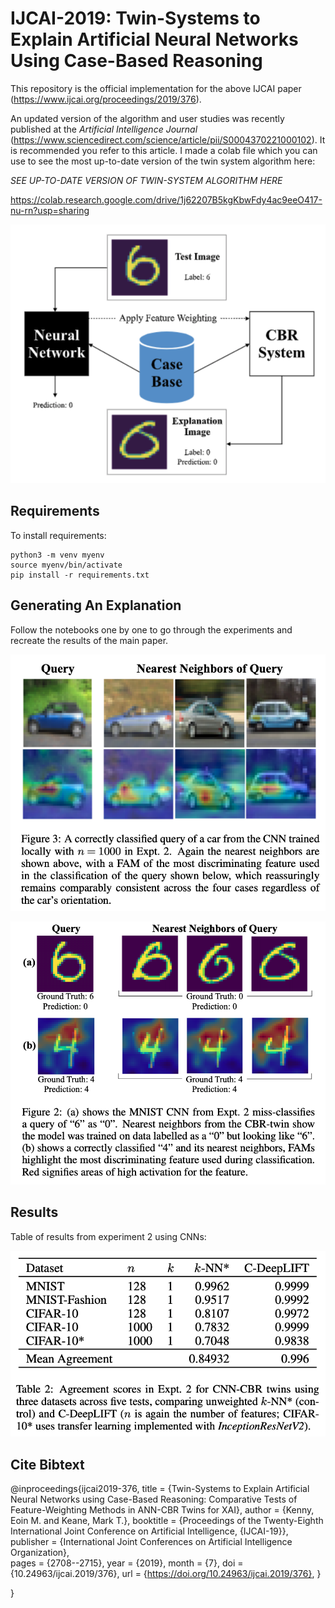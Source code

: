 # IJCAI-2019: Twin-Systems to Explain Artificial Neural Networks Using Case-Based Reasoning


This repository is the official implementation for the above IJCAI paper (https://www.ijcai.org/proceedings/2019/376). 

An updated version of the algorithm and user studies was recently published at the *Artificial Intelligence Journal* (https://www.sciencedirect.com/science/article/pii/S0004370221000102). It is recommended you refer to this article. I made a colab file which you can use to see the most up-to-date version of the twin system algorithm here:

*SEE UP-TO-DATE VERSION OF TWIN-SYSTEM ALGORITHM HERE*

https://colab.research.google.com/drive/1j62207B5kgKbwFdy4ac9eeO417-nu-rn?usp=sharing




![alt text](https://github.com/EoinKenny/IJCAI-2019/blob/master/imgs/twinsystem.png)



## Requirements

To install requirements:

```setup
python3 -m venv myenv
source myenv/bin/activate
pip install -r requirements.txt
```



## Generating An Explanation
Follow the notebooks one by one to go through the experiments and recreate the results of the main paper.

![alt text](https://github.com/EoinKenny/IJCAI-2019/blob/master/imgs/cifar.png)

![alt text](https://github.com/EoinKenny/IJCAI-2019/blob/master/imgs/mnist.png)





## Results

Table of results from experiment 2 using CNNs:

![alt text](https://github.com/EoinKenny/IJCAI-2019/blob/master/imgs/results.png)





## Cite Bibtext

@inproceedings{ijcai2019-376,
  title     = {Twin-Systems to Explain Artificial Neural Networks using Case-Based Reasoning: Comparative Tests of Feature-Weighting Methods in ANN-CBR Twins for XAI},
  author    = {Kenny, Eoin M. and Keane, Mark T.},
  booktitle = {Proceedings of the Twenty-Eighth International Joint Conference on
               Artificial Intelligence, {IJCAI-19}},
  publisher = {International Joint Conferences on Artificial Intelligence Organization},             
  pages     = {2708--2715},
  year      = {2019},
  month     = {7},
  doi       = {10.24963/ijcai.2019/376},
  url       = {https://doi.org/10.24963/ijcai.2019/376},
}

 }
